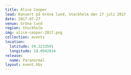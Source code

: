 ```yaml
---
title: Alice Cooper
lead: Konsert på Gröna lund, Stockholm den 27 juli 2017
date: 2017-07-27
venue: Gröna lund
region: Stockholm
img: alice-cooper-2017.png
collection: events
location:
  latitude: 59.3233591
  longitude: 18.0942014
release:
  name: Paranormal
layout: event.hbs
---
```

